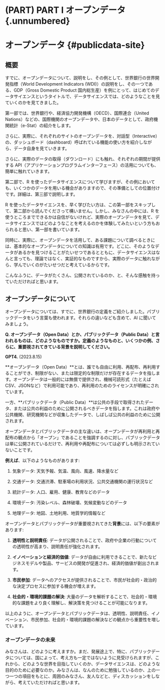 # (PART) PART I オープンデータ {.unnumbered}

# オープンデータ {#publicdata-site}



## 概要

すでに、オープンデータについて、説明をし、その例として、世界銀行の世界開発指標（World Development Indicators (WDI)）の説明をし、その一つである、GDP（Gross Domestic Product 国内総生産）を例にとって、はじめてのデータサイエンスというタイトルで、データサイエンスでは、どのようなことを見ていくのかを見てきました。

第一部では、世界銀行や、経済協力開発機構（OECD）、国際連合（United Nations）などの、国際機関のオープンデータや、日本のデータとして、政府機関統計（e-Stat）の紹介をします。

さらに、実際に、それぞれのサイトのオープンデータを、対話型（Interactive）の、ダッシュボード（dashboard）呼ばれている機能の使い方を紹介しながら、データ自身を見ていきます。

さらに、実際のデータの取得（ダウンロード）にも触れ、それぞれの期間が提供する API（アプリケーションプログラムインターフェース）の活用についても、簡単に触れていきます。

第二部で、R を使ったデータサイエンスについて学びますが、その例においても、いくつかのデータを用いる機会がありますので、その準備としての位置付けです。詳細は、第三部で説明します。

R を使ったデータサイエンスを、早く学びたい方は、この第一部をスキップして、第二部から読んでくださって構いません。しかし、みなさんの中には、R を使うところまでできるかは自信がないけれど、実際のオープンデータを見て、データサイエンスではどのようなことを考えるのかを体験してみたいという方もおられると思い、第一部を書いています。

同時に、実際に、オープンデータを活用して、ある課題について調べるときには、基本的なオープンデータについての知識は有用です。どこに、そのようなデータがあるかを見つけることがたいせつであるとともに、データサイエンスはなんと言っても、理論ではなく、実証的なものですから、実際のデータに触れながら、学んでいくのがたいせつだと考えているからです。

こんなふうに、データがたくさん、公開されているのか、と、そんな感触を持っていただければと思います。

## オープンデータについて

オープンデータについては、すでに、世界銀行の定義をご紹介しました。パブリックデータをいう言葉も使われます。それらの違いなども含めて、AI に聞いてみましょう。

**Q. オープンデータ（Open Data）とか、パブリックデータ（Public Data）と言われるものは、どのようなものですか。定義のようなものと、いくつかの例、さらに、重要視されてきている背景を説明してください。**

**GPT4.** (2023.8.15)

**オープンデータ（Open Data）**とは、誰でも自由に利用、再配布、再利用することができ、制限がない、または限定的な制限だけが存在するデータを指します。オープンデータは一般的には無償で提供され、機械可読形式（たとえばCSV、JSONなど）で利用可能であり、再利用のためのライセンスが明確にされています。

一方、**パブリックデータ（Public Data）**は公共の手段で取得されたデータ、または公共の利益のために公開されるべきデータを指します。これは政府や公共機関、研究機関などが収集したデータで、しばしば公共の利益のために公開されます。

オープンデータとパブリックデータの主な違いは、オープンデータが再利用と再配布の観点から「オープン」であることを強調するのに対し、パブリックデータは単に公開されているだけで、再利用や再配布については必ずしも明示されていないことです。

**例えば**、以下のようなものがあります:

1.  気象データ: 天気予報、気温、風向、風速、降水量など

2.  交通データ: 交通渋滞、駐車場の利用状況、公共交通機関の運行状況など

3.  統計データ: 人口、雇用、健康、教育などのデータ

4.  環境データ: 汚染レベル、森林破壊、気候変動などのデータ

5.  地理データ: 地図、土地利用、地質学的情報など

オープンデータとパブリックデータが重要視されてきた**背景**には、以下の要素があります:

1.  **透明性と説明責任**: データが公開されることで、政府や企業の行動についての透明性が高まり、説明責任が強化されます。

2.  **イノベーションと経済的価値**: データが自由に利用できることで、新たなビジネスモデルや製品、サービスの開発が促進され、経済的価値が創出されます。

3.  **市民参加**: データへのアクセスが提供されることで、市民が社会的・政治的な決定プロセスに参加する機会が増えます。

4.  **社会的・環境的課題の解決**: 大量のデータを解析することで、社会的・環境的な課題をより良く理解し、解決策を見つけることが可能になります。

以上のように、オープンデータとパブリックデータは、透明性、説明責任、イノベーション、市民参加、社会的・環境的課題の解決などの観点から重要性を増しています。

### オープンデータの未来

みなさんは、どのように考えますか。まだ、発展途上で、特に、パブリックデータについては、国によって、考え方も一定ではないように見受けられますが、これから、どのような世界を目指していくのか、データサイエンスは、どのような目的のために必要なのか。みなさんは、なんのために勉強しているのか、上の一つ一つの項目をもとに、周囲のみなさん、友人などと、ディスカッションをしながら、考えていただければと思います。
